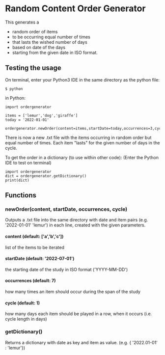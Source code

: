 # Random Content Order Generator
This generates a 
- random order of items 
- to be occurring equal number of times
- that lasts the wished number of days
- based on date of the days
- starting from the given date in ISO format.

## Testing the usage
On terminal, enter your Python3 IDE in the same directory as the python file:
```
$ python
```

in Python: 
```
import ordergenerator

items = ['lemur','dog','giraffe']
today = '2022-01-01'

ordergenerator.newOrder(content=items,startDate=today,occurrences=3,cycle=2)
```

There is now a new .txt file with the items occurring in random order but equal number of times. Each item "lasts" for the given number of days in the cycle.

To get the order in a dictionary (to use within other code):
(Enter the Python IDE to test on terminal)
```
import ordergenerator
dict = ordergenerator.getDictionary()
print(dict)
```

## Functions
### newOrder(content, startDate, occurrences, cycle)
Outputs a .txt file into the same directory with date and item pairs (e.g. '2022-01-01' 'lemur') in each line, created with the given parameters.

#### content (default: ['a','b','c'])
list of the items to be iterated
#### startDate (default: '2022-07-01')
the starting date of the study in ISO format ('YYYY-MM-DD')
#### occurrences (default: 7)
how many times an item should occur during the span of the study
#### cycle (default: 1)
how many days each item should be played in a row, when it occurs (i.e. cycle length in days)


### getDictionary()
Returns a dictionary with date as key and item as value. (e.g. { '2022.01-01' : 'lemur'})